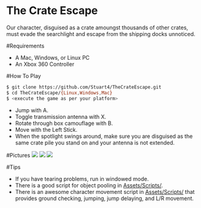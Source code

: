 # The Crate Escape
Our character, disguised as a crate amoungst thousands of other crates, must evade the searchlight and escape from the shipping docks unnoticed.

#Requirements
- A Mac, Windows, or Linux PC
- An Xbox 360 Controller

#How To Play
```bash
$ git clone https://github.com/Stuart4/TheCrateEscape.git
$ cd TheCrateEscape/{Linux,Windows,Mac}
$ <execute the game as per your platform>
```
- Jump with A.
- Toggle transmission antenna with X.
- Rotate through box camouflage with B.
- Move with the Left Stick.
- When the spotlight swings around, make sure you are disguised as the same crate pile you stand on and your antenna is not extended.

#Pictures
<img src="https://lh3.googleusercontent.com/xS3Zlxt78BukTXrZrSfFw4ZJzieXoqWJGR8IbTk3Xx4=w1766-h993-no">
<img src="https://lh3.googleusercontent.com/FN7mwcON2PUbgpV5XM06WIuMemZbWRvtoPw2BpNt9gs=w1766-h993-no">
<img src="https://lh3.googleusercontent.com/9DIQSh1NZgUTA_9Fd4xXJ7khbS8iTFKoXKHSMYurjy4=w1766-h993-no">

#Tips
- If you have tearing problems, run in windowed mode.
- There is a good script for object pooling in [Assets/Scripts/](https://github.com/Stuart4/TheCrateEscape/blob/master/Assets/Scripts/Spawner.cs).
- There is an awesome character movement script in [Assets/Scripts/](https://github.com/Stuart4/TheCrateEscape/blob/master/Assets/Scripts/Character.cs) that provides ground checking, jumping, jump delaying, and L/R movement.
